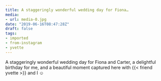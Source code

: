 ```yaml
---
title: A staggeringly wonderful wedding day for Fiona…
media:
- url: media-0.jpg
date: "2019-06-16T08:47:28Z"
draft: false
tags:
- imported
- from-instagram
- yvette
---
```

A staggeringly wonderful wedding day for Fiona and Carter, a delightful birthday for me, and a beautiful moment captured here with {{< friend yvette >}} and I ☺️
